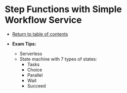 # Step Functions with Simple Workflow Service

* [Return to table of contents](../../../README.md)

* **Exam Tips:**
  * Serverless
  * State machine with 7 types of states:
    * Tasks
    * Choice
    * Parallel
    * Wait
    * Succeed
